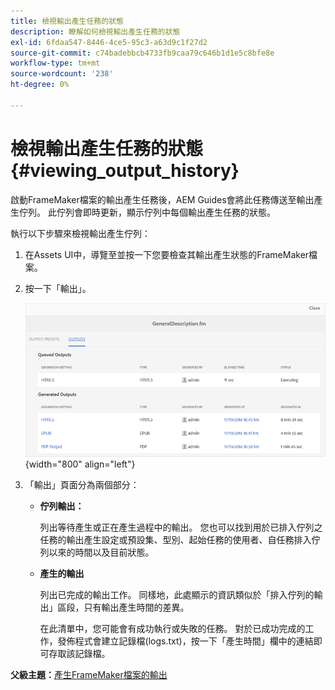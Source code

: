 ```yaml
---
title: 檢視輸出產生任務的狀態
description: 瞭解如何檢視輸出產生任務的狀態
exl-id: 6fdaa547-8446-4ce5-95c3-a63d9c1f27d2
source-git-commit: c74badebbcb4733fb9caa79c646b1d1e5c8bfe8e
workflow-type: tm+mt
source-wordcount: '238'
ht-degree: 0%

---
```


# 檢視輸出產生任務的狀態 {#viewing_output_history}

啟動FrameMaker檔案的輸出產生任務後，AEM Guides會將此任務傳送至輸出產生佇列。 此佇列會即時更新，顯示佇列中每個輸出產生任務的狀態。

執行以下步驟來檢視輸出產生佇列：

1. 在Assets UI中，導覽至並按一下您要檢查其輸出產生狀態的FrameMaker檔案。

1. 按一下「輸出」。

   ![](images/output-queued-fm.png){width="800" align="left"}

1. 「輸出」頁面分為兩個部分：

   - **佇列輸出：**

      列出等待產生或正在產生過程中的輸出。 您也可以找到用於已排入佇列之任務的輸出產生設定或預設集、型別、起始任務的使用者、自任務排入佇列以來的時間以及目前狀態。

   - **產生的輸出**

      列出已完成的輸出工作。 同樣地，此處顯示的資訊類似於「排入佇列的輸出」區段，只有輸出產生時間的差異。

      在此清單中，您可能會有成功執行或失敗的任務。 對於已成功完成的工作，發佈程式會建立記錄檔\(logs.txt\)，按一下「產生時間」欄中的連結即可存取該記錄檔。


**父級主題：**[&#x200B;產生FrameMaker檔案的輸出](fm-output-generatation.md)
